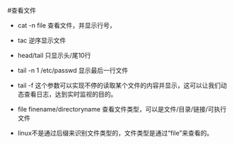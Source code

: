 #查看文件

- cat -n file 查看文件，并显示行号，

- tac 逆序显示文件

- head/tail 只显示头/尾10行
- tail -n 1 /etc/passwd 显示最后一行文件

- tail -f 这个参数可以实现不停的读取某个文件的内容并显示，这可以让我们动态查看日志，达到实时监视的目的。

- file finename/directoryname 查看文件类型，可以是文件/目录/链接/可执行文件

- linux不是通过后缀来识别文件类型的，文件类型是通过“file”来查看的。
